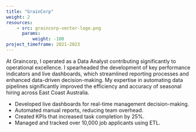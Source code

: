 ```yaml
---
title: "GrainCorp"
weight: 2
resources:
    - src: graincorp-vector-logo.png
      params:
          weight: -100
project_timeframe: 2021-2023
---
```


At Graincorp, I operated as a Data Analyst contributing significantly to operational excellence. I spearheaded the development of key performance indicators and live dashboards, which streamlined reporting processes and enhanced data-driven decision-making. My expertise in automating data pipelines significantly improved the efficiency and accuracy of seasonal hiring across East Coast Australia.

- Developed live dashboards for real-time management decision-making.
- Automated manual reports, reducing team overhead.
- Created KPIs that increased task completion by 25%.
- Managed and tracked over 10,000 job applicants using ETL.